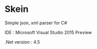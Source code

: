 Skein
======

Simple json, xml parser for C#

IDE : Microsoft Visual Studio 2015 Preview

.Net version : 4.5